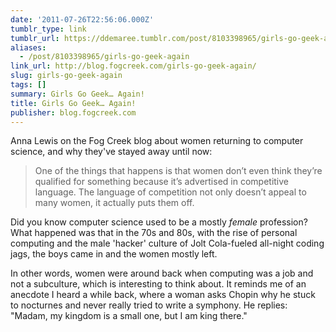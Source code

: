 ```yaml
---
date: '2011-07-26T22:56:06.000Z'
tumblr_type: link
tumblr_url: https://ddemaree.tumblr.com/post/8103398965/girls-go-geek-again
aliases:
  - /post/8103398965/girls-go-geek-again
link_url: http://blog.fogcreek.com/girls-go-geek-again/
slug: girls-go-geek-again
tags: []
summary: Girls Go Geek… Again!
title: Girls Go Geek… Again!
publisher: blog.fogcreek.com
---
```


Anna Lewis on the Fog Creek blog about women returning to computer science, and why they've stayed away until now:

> One of the things that happens is that women don’t even think they’re qualified for something because it’s advertised in competitive language. The language of competition not only doesn’t appeal to many women, it actually puts them off.

Did you know computer science used to be a mostly _female_ profession? What happened was that in the 70s and 80s, with the rise of personal computing and the male 'hacker' culture of Jolt Cola-fueled all-night coding jags, the boys came in and the women mostly left.

In other words, women were around back when computing was a job and not a subculture, which is interesting to think about. It reminds me of an anecdote I heard a while back, where a woman asks Chopin why he stuck to nocturnes and never really tried to write a symphony. He replies: "Madam, my kingdom is a small one, but I am king there."